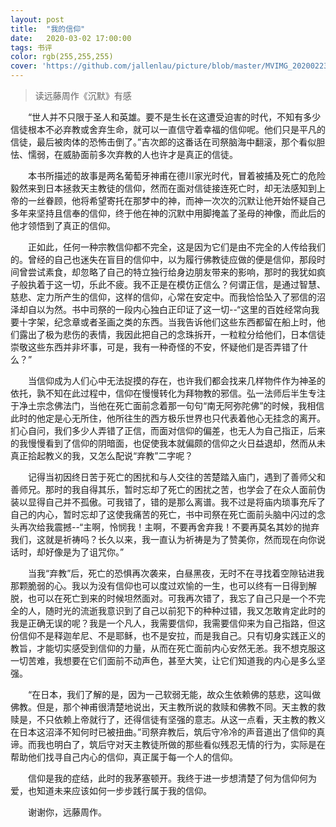 ```yaml
---
layout: post
title:  "我的信仰"
date:   2020-03-02 17:00:00
tags: 书评
color: rgb(255,255,255)
cover: 'https://github.com/jallenlau/picture/blob/master/MVIMG_20200223_151557.jpg?raw=true'
---
```

> 读远藤周作《沉默》有感

&#8195;&#8195;“世人并不只限于圣人和英雄。要不是生长在这遭受迫害的时代，不知有多少信徒根本不必弃教或舍弃生命，就可以一直信守着幸福的信仰呢。他们只是平凡的信徒，最后被肉体的恐怖击倒了。”吉次郎的这番话在司祭脑海中翻滚，那个看似胆怯、懦弱，在威胁面前多次弃教的人也许才是真正的信徒。

&#8195;&#8195;本书所描述的故事是两名葡萄牙神甫在德川家光时代，冒着被捕及死亡的危险毅然来到日本拯救天主教徒的信仰，然而在面对信徒接连死亡时，却无法感知到上帝的一丝眷顾，他将希望寄托在那梦中的神，而神一次次的沉默让他开始怀疑自己多年来坚持且信奉的信仰，终于他在神的沉默中用脚掩盖了圣母的神像，而此后的他才领悟到了真正的信仰。

&#8195;&#8195;正如此，任何一种宗教信仰都不完全，这是因为它们是由不完全的人传给我们的。曾经的自己也迷失在盲目的信仰中，以为履行佛教徒应做的便是信仰，那段时间曾尝试素食，却忽略了自己的特立独行给身边朋友带来的影响，那时的我犹如疯子般执着于这一切，乐此不疲。我不正是在模仿正信么？何谓正信，是通过智慧、慈悲、定力所产生的信仰，这样的信仰，心常在安定中。而我恰恰坠入了邪信的沼泽却自以为然。书中司祭的一段内心独白正印证了这一切--“这里的百姓经常向我要十字架，纪念章或者圣画之类的东西。当我告诉他们这些东西都留在船上时，他们露出了极为悲伤的表情，我因此把自己的念珠拆开，一粒粒分给他们，日本信徒崇敬这些东西并非坏事，可是，我有一种奇怪的不安，怀疑他们是否弄错了什么？”

&#8195;&#8195;当信仰成为人们心中无法捉摸的存在，也许我们都会找来几样物件作为神圣的依托，孰不知在此过程中，信仰在慢慢转化为拜物教的邪信。弘一法师后半生专注于净土宗念佛法门，当他在死亡面前念着那一句句“南无阿弥陀佛”的时候，我相信此时的他定是心无所住，他所往生的西方极乐世界也只代表着他心无挂念的离开。扪心自问，我们多少人弄错了正信，而面对信仰的偏差，也无人为自己指正，后来的我慢慢看到了信仰的阴暗面，也促使我本就偏颇的信仰之火日益退却，然而从未真正拾起教义的我，又怎么配说“弃教”二字呢？

&#8195;&#8195;记得当初因终日苦于死亡的困扰和与人交往的苦楚踏入庙门，遇到了善师父和善师兄。那时的我自得其乐，暂时忘却了死亡的困扰之苦，也学会了在众人面前伪装以显得自己并不孤傲。可我错了，错的是那么离谱。我不过是将庙内琐事充斥了自己的内心，暂时忘却了这使我痛苦的死亡，书中司祭在死亡面前头脑中闪过的念头再次给我震撼--“主啊，怜悯我！主啊，不要再舍弃我！不要再莫名其妙的抛弃我们，这就是祈祷吗？长久以来，我一直认为祈祷是为了赞美你，然而现在向你说话时，却好像是为了诅咒你。”

&#8195;&#8195;当我“弃教”后，死亡的恐惧再次袭来，白昼黑夜，无时不在寻找着空隙钻进我那颗脆弱的心。我以为没有信仰也可以度过欢愉的一生，也可以终有一日得到解脱，也可以在死亡到来的时候坦然面对。可我再次错了，我忘了自己只是一个不完全的人，随时光的流逝我意识到了自己以前犯下的种种过错，我又怎敢肯定此时的我是正确无误的呢？我是一个凡人，我需要信仰，我需要信仰来为自己指路，但这份信仰不是释迦牟尼、不是耶稣，也不是安拉，而是我自己。只有切身实践正义的教旨，才能切实感受到信仰的力量，从而在死亡面前内心安然无恙。我不想克服这一切苦难，我想要在它们面前不动声色，甚至大笑，让它们知道我的内心是多么坚强。

&#8195;&#8195;“在日本，我们了解的是，因为一己软弱无能，故众生依赖佛的慈悲，这叫做佛教。但是，那个神甫很清楚地说出，天主教所说的救赎和佛教不同。天主教的救赎是，不只依赖上帝就行了，还得信徒有坚强的意志。从这一点看，天主教的教义在日本这沼泽不知何时已被扭曲。”司祭弃教后，筑后守冷冷的声音道出了信仰的真谛。而我也明白了，筑后守对天主教徒所做的那些看似残忍无情的行为，实际是在帮助他们找寻自己内心的信仰，真正属于每一个人的信仰。

&#8195;&#8195;信仰是我的症结，此时的我茅塞顿开。我终于进一步想清楚了何为信仰何为爱，也知道未来应该如何一步步践行属于我的信仰。

&#8195;&#8195;谢谢你，远藤周作。
